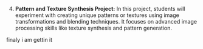 
4. **Pattern and Texture Synthesis Project:** In this project, students will experiment with creating unique patterns or textures using image transformations and blending techniques. It focuses on advanced image processing skills like texture synthesis and pattern generation.

finaly i am gettin it
